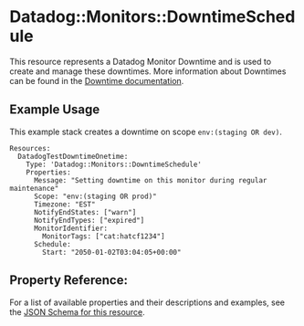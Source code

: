 # Datadog::Monitors::DowntimeSchedule

This resource represents a Datadog Monitor Downtime and is used to create and manage these downtimes. More information about Downtimes can be found in the [Downtime documentation](https://docs.datadoghq.com/monitors/downtimes/).

## Example Usage

This example stack creates a downtime on scope `env:(staging OR dev)`.

```
Resources:
  DatadogTestDowntimeOnetime:
    Type: 'Datadog::Monitors::DowntimeSchedule'
    Properties:
      Message: "Setting downtime on this monitor during regular maintenance"
      Scope: "env:(staging OR prod)"
      Timezone: "EST"
      NotifyEndStates: ["warn"]
      NotifyEndTypes: ["expired"]
      MonitorIdentifier:
        MonitorTags: ["cat:hatcf1234"]
      Schedule:
        Start: "2050-01-02T03:04:05+00:00"
```

## Property Reference:

For a list of available properties and their descriptions and examples, see the [JSON Schema for this resource](https://github.com/DataDog/datadog-cloudformation-resources/blob/master/datadog-monitors-downtimeschedule-handler/datadog-monitors-downtimeschedule.json).